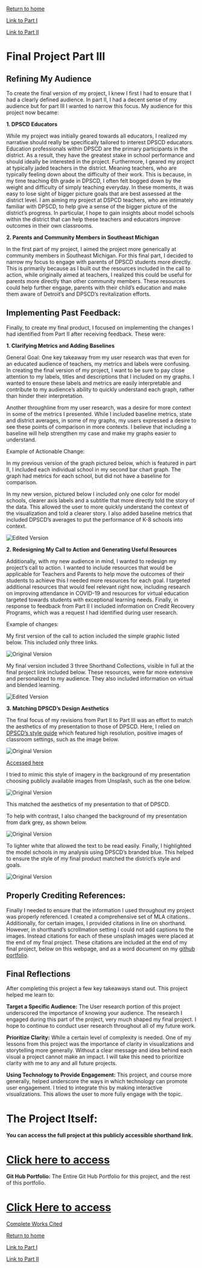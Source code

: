 [Return to home](https://danieldistler-1.github.io/Distler-portfolio/)

[Link to Part I](/final_project_DanielDistler.md)

[Link to Part II](/FinalprojectII.md)

# Final Project Part III 

## Refining My Audience

To create the final version of my project, I knew I first I had to ensure that I had a clearly defined audience. In part II, I had a decent sense of my audience but for part III I wanted to narrow this focus. My audience for this project now became:

**1. DPSCD Educators** 

While my project was initially geared towards all educators, I realized my narrative should really be specifically tailored to interest DPSCD educators. Education professionals within DPSCD are the primary participants in the district. As a result, they have the greatest stake in school performance and should ideally be interested in the project. Furthermore, I geared my project at typically jaded teachers in the district. Meaning teachers, who are typically feeling down about the difficulty of their work. This is because, in my time teaching 6th grade in DPSCD, I often felt bogged down by the weight and difficulty of simply teaching everyday. In these moments, it was easy to lose sight of bigger picture goals that are best assessed at the district level. I am aiming my project at DSPCD teachers, who are intimately familiar with DPSCD, to help give a sense of the bigger picture of the district’s progress. In particular, I hope to gain insights about model schools within the district that can help these teachers and educators improve outcomes in their own classrooms. 


**2. Parents and Community Members in Southeast Michigan**

In the first part of my project, I aimed the project more generically at community members in Southeast Michigan. For this final part, I decided to narrow my focus to engage with parents of DPSCD students more directly. This is primarily because as I built out the resources included in the call to action, while originally aimed at teachers, I realized this could be useful for parents more directly than other community members. These resources could help further engage, parents with their child’s education and make them aware of Detroit’s and DPSCD’s revitalization efforts. 

## Implementing Past Feedback:
Finally, to create my final product, I focused on implementing the changes I had identified from Part II after receiving feedback. These were:

**1. Clarifying Metrics and Adding Baselines**

General Goal:
One key takeaway from my user research was that even for an educated audience of teachers, my metrics and labels were confusing. In creating the final version of my project, I want to be sure to pay close attention to my labels, titles and descriptions that I included on my graphs. I wanted to ensure these labels and metrics are easily interpretable and contribute to my audience’s ability to quickly understand each graph, rather than hinder their interpretation. 

Another throughline from my user research, was a desire for more context in some of the metrics I presented. While I included baseline metrics, state and district averages, in some of my graphs, my users expressed a desire to see these points of comparison in more contexts. I believe that including a baseline will help strengthen my case and make my graphs easier to understand. 


Example of Actionable Change:

In my previous version of the graph pictured below, which is featured in part II,  I included each individual school in my second bar chart graph. The graph had metrics for each school, but did not have a baseline for comparison.

In my new version, pictured below I included only one color for model schools, clearer axis labels and a subtitle that more directly told the story of the data. This allowed the user to more quickly understand the context of the visualization and told a clearer story.  I also added baseline metrics that included DPSCD’s averages to put the performance of K-8 schools into context. 

![Edited Version](Redesign1.JPG)


**2. Redesigning My Call to Action and Generating Useful Resources**

Additionally, with my new audience in mind, I wanted to redesign my project’s call to action. I wanted to include resources that would be applicable for Teachers and Parents to help move the outcomes of their students to achieve this I needed more resources for each goal. I targeted additional resources that would feel relevant right now, including research on improving attendance in COVID-19 and resources for virtual education targeted towards students with exceptional learning needs. Finally, in response to feedback from Part II I included information on Credit Recovery Programs, which was a request I had identified during user research.  

Example of changes:

My first version of the call to action included the simple graphic listed below. This included only three links. 

![Original Version](Redesign2.JPG)

My final version included 3 three Shorthand Collections, visible in full at the final project link included below. These resources, were far more extensive and personalized to my audience. They also included information on virtual and blended learning. 

![Edited Version](Redesign2b.JPG)




**3. Matching DPSCD’s Design Aesthetics** 

The final focus of my revisions from Part II to Part III was an effort to match the aesthetics of my presentation to those of DPSCD. Here, I relied on [DPSCD’s style guide](https://www.detroitk12.org/site/handlers/filedownload.ashx?moduleinstanceid=13754&dataid=18449&FileName=DPSCD%20Style%20Guide%20June%202019%20V2.4.pdf) which
featured high resolution, positive images of classroom settings, such as the image below. 

![Original Version](Redesign3.JPG)

[Accessed here](https://www.detroitk12.org/site/handlers/filedownload.ashx?moduleinstanceid=13754&dataid=18449&FileName=DPSCD%20Style%20Guide%20June%202019%20V2.4.pdf)

I tried to mimic this style of imagery in the background of my presentation choosing publicly available images from Unsplash, such as the one below. 

![Original Version](Redesign3b.JPG)

This matched the aesthetics of my presentation to that of DPSCD. 

To help with contrast, I also changed the background of my presentation from dark grey, as shown below. 

![Original Version](Redesign4.JPG)

To lighter white that allowed the text to be read easily. Finally, I highlighted the model schools in my analysis using DPSCD’s branded blue. This helped to ensure the style of my final product matched the district’s style and goals.  

![Original Version](Redesign4b.JPG)

## Properly Crediting References:
Finally I needed to ensure that the information I used throughout my project was properly referenced. I created a comprehensive set of MLA citations.. Additionally, for certain images, I provided citations in line on shorthand. However, in shorthand’s scrollmation setting I could not add captions to the images. Instead citations for each of these unsplash images were placed at the end of my final project. These citations are included at the end of my final project, below on this webpage, and as a word document on my [github portfolio](/Final_Works_Cited.docx). 

## Final Reflections 

After completing this project a few key takeaways stand out. This project helped me learn to: 

**Target a Specific Audience:** The User research portion of this project underscored the importance of knowing your audience. The research I engaged during this part of the project, very much shaped my final project. I hope to continue to conduct user research throughout all of my future work. 

**Prioritize Clarity:** While a certain level of complexity is needed. One of my lessons from this project was the importance of clarity in visualizations and storytelling more generally. Without a clear message and idea behind each visual a project cannot make an impact. I will take this need to prioritize clarity with me to any and all future projects. 

**Using Technology to Provide Engagement:** This project, and course more generally, helped underscore the ways in which technology can promote user engagement. I tried to integrate this by making interactive visualizations. This allows the user to more fully engage with the topic.  

# The Project Itself: 

**You can access the full project at this publicly accessible shorthand link.** 
# [Click here to access](https://carnegiemellon.shorthandstories.com/the-rise-of-detroit-s-public-schools/index.html)

**Git Hub Portfolio:** The Entire Git Hub Portfolio for this project, and the rest of this portfolio. 

# [Click Here to access](https://github.com/danieldistler-1/Distler-portfolio)

[Complete Works Cited](/Final_Works_Cited.docx)

[Return to home](https://danieldistler-1.github.io/Distler-portfolio/)

[Link to Part I](/final_project_DanielDistler.md)

[Link to Part II](/FinalprojectII.md)



